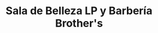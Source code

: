 ---
title: "Sala de Belleza LP y Barbería Brother's"
url: /liberia/sala-de-belleza-lp-y-barberia-brothers/
shop: Friseur
---